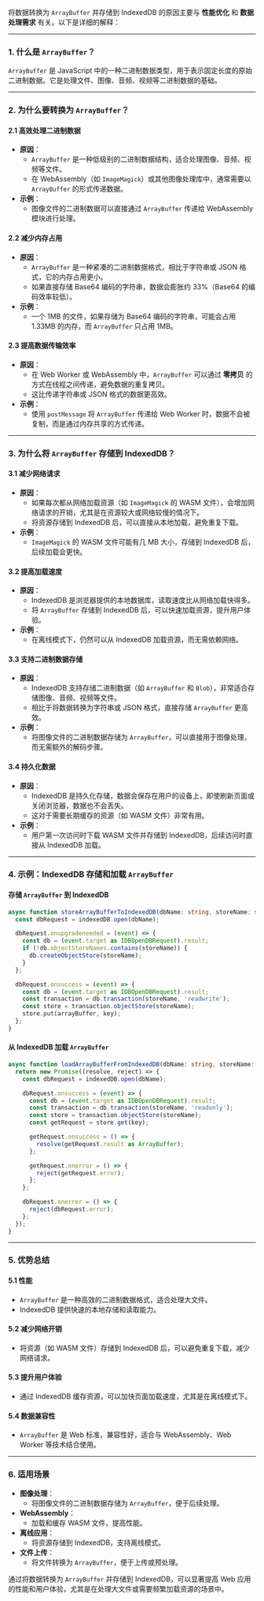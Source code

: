 将数据转换为 `ArrayBuffer` 并存储到 IndexedDB 的原因主要与 **性能优化** 和 **数据处理需求** 有关。以下是详细的解释：

---

### **1. 什么是 `ArrayBuffer`？**
`ArrayBuffer` 是 JavaScript 中的一种二进制数据类型，用于表示固定长度的原始二进制数据。它是处理文件、图像、音频、视频等二进制数据的基础。

---

### **2. 为什么要转换为 `ArrayBuffer`？**

#### **2.1 高效处理二进制数据**
- **原因**：
  - `ArrayBuffer` 是一种低级别的二进制数据结构，适合处理图像、音频、视频等文件。
  - 在 WebAssembly（如 `ImageMagick`）或其他图像处理库中，通常需要以 `ArrayBuffer` 的形式传递数据。
- **示例**：
  - 图像文件的二进制数据可以直接通过 `ArrayBuffer` 传递给 WebAssembly 模块进行处理。

#### **2.2 减少内存占用**
- **原因**：
  - `ArrayBuffer` 是一种紧凑的二进制数据格式，相比于字符串或 JSON 格式，它的内存占用更小。
  - 如果直接存储 Base64 编码的字符串，数据会膨胀约 33%（Base64 的编码效率较低）。
- **示例**：
  - 一个 1MB 的文件，如果存储为 Base64 编码的字符串，可能会占用 1.33MB 的内存，而 `ArrayBuffer` 只占用 1MB。

#### **2.3 提高数据传输效率**
- **原因**：
  - 在 Web Worker 或 WebAssembly 中，`ArrayBuffer` 可以通过 **零拷贝** 的方式在线程之间传递，避免数据的重复拷贝。
  - 这比传递字符串或 JSON 格式的数据更高效。
- **示例**：
  - 使用 `postMessage` 将 `ArrayBuffer` 传递给 Web Worker 时，数据不会被复制，而是通过内存共享的方式传递。

---

### **3. 为什么将 `ArrayBuffer` 存储到 IndexedDB？**

#### **3.1 减少网络请求**
- **原因**：
  - 如果每次都从网络加载资源（如 `ImageMagick` 的 WASM 文件），会增加网络请求的开销，尤其是在资源较大或网络较慢的情况下。
  - 将资源存储到 IndexedDB 后，可以直接从本地加载，避免重复下载。
- **示例**：
  - `ImageMagick` 的 WASM 文件可能有几 MB 大小，存储到 IndexedDB 后，后续加载会更快。

#### **3.2 提高加载速度**
- **原因**：
  - IndexedDB 是浏览器提供的本地数据库，读取速度比从网络加载快得多。
  - 将 `ArrayBuffer` 存储到 IndexedDB 后，可以快速加载资源，提升用户体验。
- **示例**：
  - 在离线模式下，仍然可以从 IndexedDB 加载资源，而无需依赖网络。

#### **3.3 支持二进制数据存储**
- **原因**：
  - IndexedDB 支持存储二进制数据（如 `ArrayBuffer` 和 `Blob`），非常适合存储图像、音频、视频等文件。
  - 相比于将数据转换为字符串或 JSON 格式，直接存储 `ArrayBuffer` 更高效。
- **示例**：
  - 将图像文件的二进制数据存储为 `ArrayBuffer`，可以直接用于图像处理，而无需额外的解码步骤。

#### **3.4 持久化数据**
- **原因**：
  - IndexedDB 是持久化存储，数据会保存在用户的设备上，即使刷新页面或关闭浏览器，数据也不会丢失。
  - 这对于需要长期缓存的资源（如 WASM 文件）非常有用。
- **示例**：
  - 用户第一次访问时下载 WASM 文件并存储到 IndexedDB，后续访问时直接从 IndexedDB 加载。

---

### **4. 示例：IndexedDB 存储和加载 `ArrayBuffer`**

#### **存储 `ArrayBuffer` 到 IndexedDB**
```typescript
async function storeArrayBufferToIndexedDB(dbName: string, storeName: string, key: string, arrayBuffer: ArrayBuffer) {
  const dbRequest = indexedDB.open(dbName);

  dbRequest.onupgradeneeded = (event) => {
    const db = (event.target as IDBOpenDBRequest).result;
    if (!db.objectStoreNames.contains(storeName)) {
      db.createObjectStore(storeName);
    }
  };

  dbRequest.onsuccess = (event) => {
    const db = (event.target as IDBOpenDBRequest).result;
    const transaction = db.transaction(storeName, 'readwrite');
    const store = transaction.objectStore(storeName);
    store.put(arrayBuffer, key);
  };
}
```

#### **从 IndexedDB 加载 `ArrayBuffer`**
```typescript
async function loadArrayBufferFromIndexedDB(dbName: string, storeName: string, key: string): Promise<ArrayBuffer | null> {
  return new Promise((resolve, reject) => {
    const dbRequest = indexedDB.open(dbName);

    dbRequest.onsuccess = (event) => {
      const db = (event.target as IDBOpenDBRequest).result;
      const transaction = db.transaction(storeName, 'readonly');
      const store = transaction.objectStore(storeName);
      const getRequest = store.get(key);

      getRequest.onsuccess = () => {
        resolve(getRequest.result as ArrayBuffer);
      };

      getRequest.onerror = () => {
        reject(getRequest.error);
      };
    };

    dbRequest.onerror = () => {
      reject(dbRequest.error);
    };
  });
}
```

---

### **5. 优势总结**

#### **5.1 性能**
- `ArrayBuffer` 是一种高效的二进制数据格式，适合处理大文件。
- IndexedDB 提供快速的本地存储和读取能力。

#### **5.2 减少网络开销**
- 将资源（如 WASM 文件）存储到 IndexedDB 后，可以避免重复下载，减少网络请求。

#### **5.3 提升用户体验**
- 通过 IndexedDB 缓存资源，可以加快页面加载速度，尤其是在离线模式下。

#### **5.4 数据兼容性**
- `ArrayBuffer` 是 Web 标准，兼容性好，适合与 WebAssembly、Web Worker 等技术结合使用。

---

### **6. 适用场景**
- **图像处理**：
  - 将图像文件的二进制数据存储为 `ArrayBuffer`，便于后续处理。
- **WebAssembly**：
  - 加载和缓存 WASM 文件，提高性能。
- **离线应用**：
  - 将资源存储到 IndexedDB，支持离线模式。
- **文件上传**：
  - 将文件转换为 `ArrayBuffer`，便于上传或预处理。

通过将数据转换为 `ArrayBuffer` 并存储到 IndexedDB，可以显著提高 Web 应用的性能和用户体验，尤其是在处理大文件或需要频繁加载资源的场景中。
